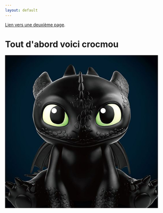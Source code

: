 ```yaml
---
layout: default
---
```




[Lien vers une deuxième page](./another-page.html).

# Tout d'abord voici crocmou

![C'est crocmou](img/krokmou.jpg)



